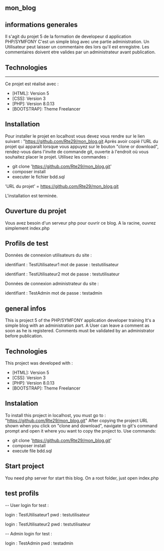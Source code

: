 ## mon_blog

## informations generales
Il s'agit du projet 5 de la formation de developeur d application PHP/SYMFONY
C'est un simple blog avec une partie administration.
Un Utilisateur peut laisser un commentaire des lors qu'il est enregistre.
Les commentaires doivent etre valides par un administrateur avant publication.

## Technologies
***
Ce projet est réalisé avec :
* [HTML]: Version 5
* [CSS]: Version 3
* [PHP]: Version 8.0.13
* [BOOTSTRAP]: Theme Freelancer

## Installation
Pour installer le projet en localhost vous devez vous rendre sur le lien suivant : "https://github.com/Rte29/mon_blog.git
Après avoir copié l'URL du projet qui apparaît lorsque vous appuyez sur le bouton "clone or download", 
rendez-vous dans l'invite de commande git, ouverte à l'endroit où vous souhaitez placer le projet. 
Utilisez les commandes : 
- git clone 'https://github.com/Rte29/mon_blog.git'
- composer install
- executer le fichier bdd.sql

'URL du projet' = https://github.com/Rte29/mon_blog.git

L'installation est terminée.

## Ouverture du projet
Vous avez besoin d'un serveur php pour ouvrir ce blog. A la racine, ouvrez simplement index.php

## Profils de test
Données de connexion utilisateurs du site :

identifiant : TestUtilisateur1
mot de passe : testutilisateur

identifiant : TestUtilisateur2
mot de passe : testutilisateur

Données de connexion administrateur du site :

identifiant : TestAdmin
mot de passe : testadmin

## general infos
This is project 5 of the PHP/SYMFONY application developer training
It's a simple blog with an administration part.
A User can leave a comment as soon as he is registered.
Comments must be validated by an administrator before publication.

## Technologies
This project was developed with :
* [HTML]: Version 5
* [CSS]: Version 3
* [PHP]: Version 8.0.13
* [BOOTSTRAP]: Theme Freelancer

## Instalation
To install this project in localhost, you must go to : "https://github.com/Rte29/mon_blog.git"
After copying the project URL shown when you click on "clone and download", navigate to git's command prompt and open it where you want to copy the project to.
Use commands:
- git clone 'https://github.com/Rte29/mon_blog.git'
- composer install
- execute file bdd.sql

## Start project
You need php server for start this blog. On a root folder, just open index.php

## test profils
-- User login for test : 

login : TestUtilisateur1
pwd : testutilisateur

login : TestUtilisateur2
pwd : testutilisateur

-- Admin login for test :

login : TestAdmin
pwd : testadmin